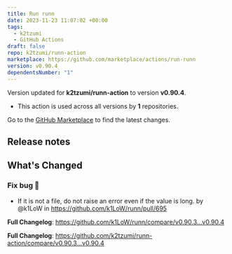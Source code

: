 ```yaml
---
title: Run runn
date: 2023-11-23 11:07:02 +00:00
tags:
  - k2tzumi
  - GitHub Actions
draft: false
repo: k2tzumi/runn-action
marketplace: https://github.com/marketplace/actions/run-runn
version: v0.90.4
dependentsNumber: "1"
---
```



Version updated for **k2tzumi/runn-action** to version **v0.90.4**.
- This action is used across all versions by **1** repositories.

Go to the [GitHub Marketplace](https://github.com/marketplace/actions/run-runn) to find the latest changes.

## Release notes


  <!-- Release notes generated using configuration in .github/release.yml at 13a30966eecb3ff71d027300e9931e147272c9bb -->

## What's Changed
### Fix bug 🐛
* If it is not a file, do not raise an error even if the value is long. by @k1LoW in https://github.com/k1LoW/runn/pull/695


**Full Changelog**: https://github.com/k1LoW/runn/compare/v0.90.3...v0.90.4
  

**Full Changelog**: https://github.com/k2tzumi/runn-action/compare/v0.90.3...v0.90.4
